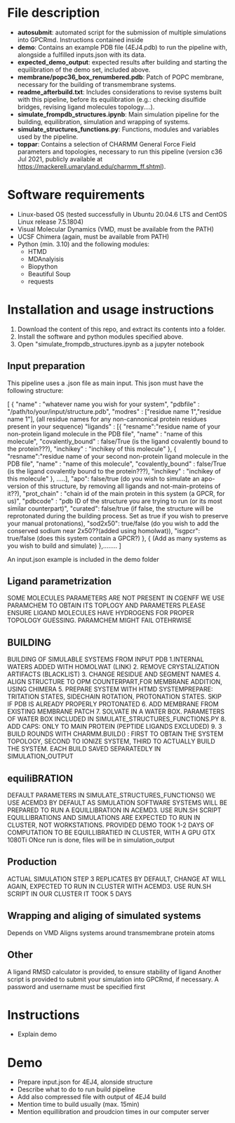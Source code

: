 # File description
+ **autosubmit**: automated script for the submission of multiple simulations into GPCRmd. Instructions contained inside
+ **demo**: Contains an example PDB file (4EJ4.pdb) to run the pipeline with, alongside a fulfilled inputs.json with its data. 
+ **expected_demo_output**: expected results after building and starting the equilibration of the demo set, included above.
+ **membrane/popc36_box_renumbered.pdb**: Patch of POPC membrane, necessary for the building of transmembrane systems.
+ **readme_afterbuild.txt**: Includes considerations to revise systems built with this pipeline, before its equilibration (e.g.: checking disulfide bridges, revising ligand molecules topology....).
+ **simulate_frompdb_structures.ipynb**: Main simulation pipeline for the building, equilibration, simulation and wrapping of systems.
+ **simulate_structures_functions.py**: Functions, modules and variables used by the pipeline.
+ **toppar**: Contains a selection of CHARMM General Force Field parameters and topologies, necessary to run this pipeline (version c36 Jul 2021, publicly available at https://mackerell.umaryland.edu/charmm_ff.shtml).

# Software requirements
+ Linux-based OS (tested successfully in Ubuntu 20.04.6 LTS and CentOS Linux release 7.5.1804) 
+ Visual Molecular Dynamics (VMD, must be available from the PATH)
+ UCSF Chimera (again, must be available from PATH)
+ Python (min. 3.10) and the following modules:
  + HTMD
  + MDAnalyisis
  + Biopython
  + Beautiful Soup
  + requests

# Installation and usage instructions
1. Download the content of this repo, and extract its contents into a folder.
2. Install the software and python modules specified above.
3. Open "simulate_frompdb_structures.ipynb as a jupyter notebook

## Input preparation
This pipeline uses a .json file as main input. This json must have the following structure:

[
    {
        "name" : "whatever name you wish for your system",
        "pdbfile" : "/path/to/your/input/structure.pdb",
        "modres" : ["residue name 1","residue name 1"], (all residue names for any non-cannonical protein residues present in your sequence) 
        "ligands" : [{
                        "resname":"residue name of your non-protein ligand molecule in the PDB file",
                        "name" : "name of this molecule",
                        "covalently_bound" : false/True (is the ligand covalently bound to the protein???), 
                        "inchikey" : "inchikey of this molecule"
                    },
                    {
                        "resname":"residue name of your second non-protein ligand molecule in the PDB file",
                        "name" : "name of this molecule",
                        "covalently_bound" : false/True (is the ligand covalently bound to the protein???), 
                        "inchikey" : "inchikey of this molecule"
                    },
                    .....],
        "apo": false/true (do you wish to simulate an apo-version of this structure, by removing all ligands and not-main-proteins of it??),
        "prot_chain" : "chain id of the main protein in this system (a GPCR, for us)",
        "pdbcode" : "pdb ID of the structure you are trying to run (or its most similar counterpart)", 
        "curated": false/true (if false, the structure will be reprotonated during the building process. Set as true if you wish to preserve your manual protonations), 
        "sod2x50": true/false (do you wish to add the conserved sodium near 2x50??(added using homolwat)), 
        "isgpcr": true/false (does this system contain a GPCR?) 
    },
    {
      (Add as many systems as you wish to build and simulate)
    },........
]

An input.json example is included in the demo folder

## Ligand parametrization
SOME MOLECULES PARAMETERS ARE NOT PRESENT IN CGENFF
WE USE PARAMCHEM TO OBTAIN ITS TOPLOGY AND PARAMETERS
PLEASE ENSURE LIGAND MOLECULES HAVE HYDROGENS FOR PROPER TOPOLOGY GUESSING. PARAMCHEM MIGHT FAIL OTEHRWISE

## BUILDING 
BUILDING OF SIMULABLE SYSTEMS FROM INPUT PDB
1.INTERNAL WATERS ADDED WITH HOMOLWAT (LINK)
2. REMOVE CRYSTALIZATION ARTIFACTS (BLACKLIST)
3. CHANGE RESIDUE AND SEGMENT NAMES
4. ALIGN STRUCTURE TO OPM COUNTERPART,FOR MEMBRANE ADDITION, USING CHIMERA
5. PREPARE SYSTEM WITH HTMD SYSTEMPREPARE: TRITATION STATES, SIDECHAIN ROTATION, PROTONATION STATES. SKIP IF PDB IS ALREADY PROPERLY PROTONATED
6. ADD MEMBRANE FROM EXISTING MEMBRANE PATCH
7. SOLVATE IN A WATER BOX. PARAMETERS OF WATER BOX INCLUDED IN SIMULATE_STRUCTURES_FUNCTIONS.PY
8. ADD CAPS: ONLY TO MAIN PROTEIN (PEPTIDE LIGANDS EXCLUDED)
9. 3 BUILD ROUNDS WITH CHARMM.BUILD() : FIRST TO OBTAIN THE SYSTEM TOPOLOGY, SECOND TO IONIZE SYSTEM, THIRD TO ACTUALLY BUILD THE SYSTEM. 
EACH BUILD SAVED SEPARATEDLY IN SIMULATION_OUTPUT

## equiliBRATION
DEFAULT PARAMETERS IN SIMULATE_STRUCTURES_FUNCTIONS()
WE USE ACEMD3 BY DEFAULT AS SIMULATION SOFTWARE
SYSTEMS WILL BE PREPARED TO RUN A EQUILLIBRATION IN ACEMD3. USE RUN.SH SCRIPT
EQUILLIBRATIONS AND SIMULATIONS ARE EXPECTED TO RUN IN CLUSTER, NOT WORKSTATIONS. 
PROVIDED DEMO TOOK 1-2 DAYS OF COMPUTATION TO BE EQUILLIBRATIED IN CLUSTER, WITH A GPU GTX 1080Ti
ONce run is done, files will be in simulation_output

## Production
ACTUAL SIMULATION STEP
3 REPLICATES BY DEFAULT, CHANGE AT WILL
AGAIN, EXPECTED TO RUN IN CLUSTER WITH ACEMD3. USE RUN.SH SCRIPT
IN OUR CLUSTER IT TOOK 5 DAYS

## Wrapping and aliging of simulated systems
Depends on VMD
Aligns systems around transmembrane protein atoms

## Other
A ligand RMSD calculator is provided, to ensure stability of ligand
Another script is provided to submit your simulation into GPCRmd, if necessary. A password and username must be specified first


# Instructions
+ Explain demo 

# Demo
+ Prepare input.json for 4EJ4, alonside structure
+ Describe what to do to run build pipeline
+ Add also compressed file with output of 4EJ4 build
+ Mention time to build usually (max. 15min)
+ Mention equillibration and proudcion times in our computer server
